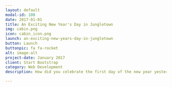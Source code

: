 ```yaml
---
layout: default
modal-id: 100
date: 2017-01-01
title: An Exciting New Year's Day in Jungletown
img: cabin.png
icon: cabin_icon.png
launch: an-exciting-new-years-day-in-jungletown
button: Launch
buttonpic: fa fa-rocket
alt: image-alt
project-date: January 2017
client: Start Bootstrap
category: Web Development
description: How did you celebrate the first day of the new year yesterday? Reading Buddy celebrated by reflecting on what I learned in 2022. In today’s story, Jungle animals celebrate the new year by doing fun sports, but a squirrel gets injured. What will happen next? Let Reading Buddy read you this story adapted from An Exciting New Year’s Day in Jungletown, written by Beulah Mary Crocker.

---
```


